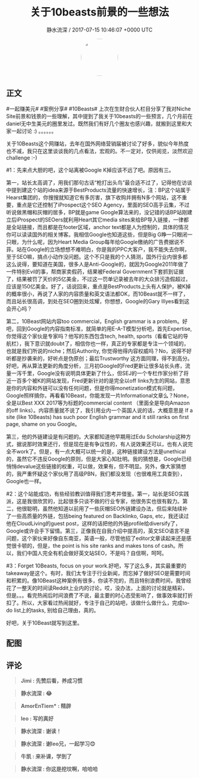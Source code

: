<h1 align="center">关于10beasts前景的一些想法</h1>
<p align="center">
    <a>静水流深 / 2017-07-15 10:46:07 &#43;0000 UTC</a>
</p>

<div align="center">
    <img src="https://images.zsxq.com/FgPeQ2_My5VPzPBfS_U7CPczqV91?e=1590940799&amp;token=kIxbL07-8jAj8w1n4s9zv64FuZZNEATmlU_Vm6zD:Ni59SCiHDxOaaQIgtZMF3zjORO0=" width="100" height="100" style="border:1px solid;border-radius:50%; color:#ffffff"/>
</div>

## 正文

<div>
#一起赚美元# #案例分享# #10Beasts#
上次在生财合伙人栏目分享了我对Niche Site前景和钱景的一些理解，其中提到了我关于10beasts的一些预言，几个月前在daniel无中生美元的圈里发过。既然我们有好几个圈友也感兴趣，就搬到这里和大家一起讨论 :)
。。。。。。

关于10Beasts这个网赚站，去年在国外网络营销届被讨论了好多，貌似今年热度也不减，我只在这里谈谈我的几点看法，宏观的。不一定对，仅供阅览，淡然欢迎challenge :-)

#1：先来点大胆的吧，这个站离被Google K掉应该不远了吧。原因有三。

第一，站长太高调了，用我们那句古话“枪打出头鸟”最合适不过了，记得他在访谈中提到建这个站的idea来源于BestProducts流量的快速增长，注：BP这个站属于Hearst集团的，你搜搜就知道它有多厉害，旗下收购并拥有N多个网站，这不重要，重点是它还控制了iProspect这个SEO Agency，里面的SEO高手云集，不过听说做黑帽和灰帽的居多，BP就是game Google算法来的，没记错的话BP站刚建立后iProspect的SEOers就利用Heart其它media sites来给BP导入链接，一律都是全站链接，而且都是在footer区域，anchor text都是人为控制的，具体的情况你可以读读国外的相关博客。我相信Google也知道这些，但是Big G睁一只眼闭一只眼，为什么呢，因为Heart Media Group每年给Google缴纳的广告费据说不菲。站在Google的立场想想不难明白，你是我的PPC大客户，我不能失去你啊，至于SEO嘛，搞点小动作没问题。这个不只是我的个人猜测，国外行业内很多都这么说得，要知道在美国，很多人是Anti-Google的，就因为Google2011年做了一件特别Evil的事，帮商家卖假药，结果被Federal Government下套抓到证据了，结果被罚了天价的5亿美金，不过这一罚单记录被去年的大众排污造假超过，应该是150亿美金。好了，话说回来，重点是BestProducts上头有人保护，被K掉的概率很小，再说了人家的内容质量和英文语法都OK，而10Beast就不一样了，而且站长很高调，到处在SEO圈到处炫耀，你想想，Google的Gary Illyes看到这会开心吗？

第二，10Beast网站内容too commercial，English grammar is a problem。好吧，回到Google的内容指南标准，就简单的用E-A-T模型分析吧，首先Expertise,你觉得这个家伙是专家吗？他写的东西包含tech, health, sports（看看它站的导航栏），我下意识就doubt了，相信你也一样，真正的专家都是专注一个领域的，也就是我们所说的niche；然后Authority, 你觉得他得内容权威吗？No，说得不好听都是抄袭来的，好听点是伪原创；最后Trustworthy 这方面同理，得不到高分。好吧，再从算法更新的角度分析，三月初Google的Fred更新让很多站长头疼，流量一泻千里，Google没有说明具体更新了什么，但SEJ的一个专栏作家分析了将近一百多个被K的网站发现，Fred更新针对的是完全以off links为生的网站，意思是你的内容和外链可以没有任何问题，但是你得monetization模式有问题，Google照样搞你，再看看10Beast，你能发现一片Informational文章么？None，全是以Best XXX 2017等为标题的commercial content （里面全是导向Amazon的off links）。内容质量就不说了，我引用业内一个英国人说的话，大概意思是 If a site (like 10Beasts) has such poor English grammar and it still ranks on first page, shame on you Google。

第三，他的外链建设是有问题的。大家都知道他早期用过Edu Scholarship这种方式，据说那时效果还行，但是现在是有争议性的，有人说效果还可以，也有人说完全不work了。但是，有一点大概可以统一的是，这种链接建设方法是unethical的，虽然它不违反Google的原则，但是大家心知肚明。我的猜想是，Google已经悄悄devalue这些链接的权重，可以做，效果有，但不明显。另外，像大家猜想的，我严重怀疑这个家伙用了高级PBN，我们都没发现（也很难用工具查到），Google也一样。

#2：这个站能成功，有些经验教训值得我们思考并借鉴。第一，站长是SEO实践派，这是我很欣赏的，比起很多只谈不做的行业专家，他很务实也很有毅力。第二，他很聪明，虽然他知道以前用了一些灰帽SEO外链建设办法，但后来陆续补了一些高质量的外链，包括being featured on Backlinko, Gaps, etc，我还读过他在CloudLiving的guest post，这样的话把他的外链profile给diversify了，Google或许会手下留情。第三，正像我在自我介绍中提高的，英文SEO语言不是问题，这个家伙来好像自东南亚，英语一般，尽管他招了editor文章读起来还是感觉很卡顿的，但是，the point is his site ranks and makes tons of cash。所以，我们中国人完全有机会做好英文站SEO，不是吗？自信啊，呵呵。

#3：Forget 10Beasts, focus on your work.好吧，写了这么多，其实最重要的takeaway是这个。有时，我们太专注于行业新闻，而忘掉了做好SEO是需要时间和积累的。像10Beast这种案例有很多，你读不完的，而且特别浪费时间，我曾经花了一整天的时间读Reddit上业内的讨论，哎，没办法，上面的讨论就是精彩，但是。。。看完热闹后时间浪费了不说，最主要的时心态受影响了，做事效率就打折扣了。所以，大家看过热闹就好，专注于自己的站吧，该做什么做什么，完成to-do list上的tasks, 别给自己理由，真的。

好吧，关于10Beast就写到这里。
</div>

## 配图
<div class="image" align="center">

</div>

## 评论

<div align="left">
<div>

<blockquote >
<span> <strong>Jimi : 先赞后看，养成习惯 </strong></span>
</blockquote>

<blockquote >
<span> <strong>静水流深 : 😂 </strong></span>
</blockquote>

<blockquote >
<span> <strong>AmorEnTiem* : 精辟 </strong></span>
</blockquote>

<blockquote >
<span> <strong>leo : 写的真好 </strong></span>
</blockquote>

<blockquote >
<span> <strong>静水流深 : 谢读！ </strong></span>
</blockquote>

<blockquote >
<span> <strong>静水流深 : 谢leo兄，一起学习😊 </strong></span>
</blockquote>

<blockquote >
<span> <strong>牛凯 : 来补课，学到了 </strong></span>
</blockquote>

<blockquote >
<span> <strong>静水流深 : 你这是挖坟啊，哈哈哈 </strong></span>
</blockquote>

</div>
</div>